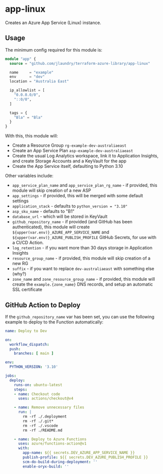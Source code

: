 # app-linux

Creates an Azure App Service (Linux) instance.

## Usage

The minimum config required for this module is:

```terraform
module "app" {
  source = "github.com/jlaundry/terraform-azure-library/app-linux"

  name     = "example"
  env      = "dev"
  location = "Australia East"

  ip_allowlist = [
    "0.0.0.0/0",
    "::0/0",
  ]

  tags = {
    "Bla" = "Bla"
  }
}
```

With this, this module will:

  * Create a Resource Group `rg-example-dev-australiaeast`
  * Create an App Service Plan `asp-example-dev-australiaeast`
  * Create the usual Log Analytics workspace, link it to Application Insights, and create Storage Accounts and a KeyVault for the app
  * Create the App Service itself, defaulting to Python 3.10

Other variables include:

  * `app_service_plan_name` and `app_service_plan_rg_name` - if provided, this module will skip creation of a new ASP
  * `app_settings` - if provided, this will be merged with some default settings
  * `application_stack` - defaults to `python_version = "3.10"`
  * `asp_sku_name` - defaults to "B1"
  * `database_url` - which will be stored in KeyVault
  * `github_repository_name` - if provided (and GitHub has been authenticated), this module will create `${upper(var.env)}_AZURE_APP_SERVICE_NAME` and `${upper(var.env)}_AZURE_PUBLISH_PROFILE` GitHub Secrets, for use with a CI/CD Action.
  * `log_retention` - if you want more than 30 days storage in Application Insights
  * `resource_group_name` - if provided, this module will skip creation of a new RG
  * `suffix` - if you want to replace `dev-australiaeast` with something else (why?)
  * `zone_name` and `zone_resource_group_name` - if provided, this module will create the `example.{zone_name}` DNS records, and setup an automatic SSL certificate

## GitHub Action to Deploy

If the `github_repository_name` var has been set, you can use the following example to deploy to the Function automatically:

```yaml
name: Deploy to Dev

on:
  workflow_dispatch:
  push:
    branches: [ main ]

env:
  PYTHON_VERSION: '3.10'

jobs:
  deploy:
    runs-on: ubuntu-latest
    steps:
    - name: Checkout code
      uses: actions/checkout@v4

    - name: Remove unnecessary files
      run: |
        rm -rf ./.deployment
        rm -rf ./.git*
        rm -rf ./.vscode
        rm -rf ./README.md

    - name: Deploy to Azure Functions
      uses: azure/functions-action@v1
      with:
        app-name: ${{ secrets.DEV_AZURE_APP_SERVICE_NAME }}
        publish-profile: ${{ secrets.DEV_AZURE_PUBLISH_PROFILE }}
        scm-do-build-during-deployment: ''
        enable-oryx-build: ''
```
